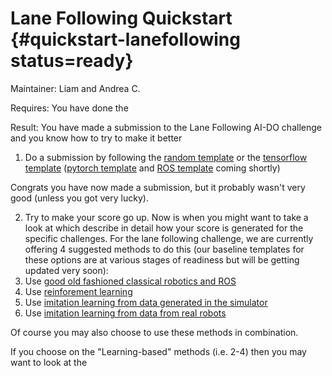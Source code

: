 # Lane Following Quickstart {#quickstart-lanefollowing status=ready}

Maintainer: Liam and Andrea C.

<div class='requirements' markdown='1'>

Requires: You have done the [](#quickstart-preliminaries)

Result: You have made a submission to the Lane Following AI-DO challenge and you know how to try to make it better

</div>


1. Do a submission by following the [random template](#challenge-aido1_lf1-template-random) or the [tensorflow template](#tensorflow-template) ([pytorch template](#baseline-pytorch) and [ROS template](#ros-baseline) coming shortly)

Congrats you have now made a submission, but it probably wasn't very good (unless you got very lucky).


2. Try to make your score go up. Now is when you might want to take a look at [](#part:aido-rules) which describe in detail how your score is generated for the specific challenges. For the lane following challenge,  we are currently offering 4 suggested methods to do this (our baseline templates for these options are at various stages of readiness but will be getting updated very soon):
  1. Use [good old fashioned classical robotics and ROS](#embodied_classic)
  2. Use [reinforement learning](#embodied_rl)
  3. Use [imitation learning from data generated in the simulator](#embodied_il_sim)
  4. Use [imitation learning from data from real robots](#embodied_il_logs)
  
Of course you may also choose to use these methods in combination. 

If you choose on the "Learning-based" methods (i.e. 2-4) then you may want to look at the [](#ml-primer)
